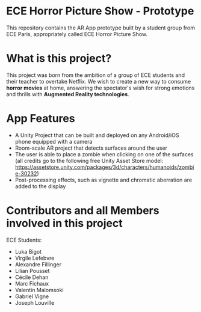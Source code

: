 # ECE Horror Picture Show - Prototype

This repository contains the AR App prototype built by a student group from ECE Paris, appropriately called ECE Horror Picture Show.

# What is this project?

This project was born from the ambition of a group of ECE students and their teacher to overtake Netflix.
We wish to create a new way to consume <b>horror movies</b> at home, answering the spectator's wish for strong emotions and thrills with <b>Augmented Reality technologies</b>.

# App Features

- A Unity Project that can be built and deployed on any Android/iOS phone equipped with a camera
- Room-scale AR project that detects surfaces around the user
- The user is able to place a zombie when clicking on one of the surfaces (all credits go to the following free Unity Asset Store model: https://assetstore.unity.com/packages/3d/characters/humanoids/zombie-30232)
- Post-processing effects, such as vignette and chromatic aberration are added to the display

# Contributors and all Members involved in this project

ECE Students:
- Luka Bigot
- Virgile Lefebvre
- Alexandre Fillinger
- Lilian Pousset
- Cécile Dehan
- Marc Fichaux
- Valentin Malomsoki
- Gabriel Vigne
- Joseph Louville
